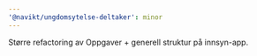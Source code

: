 ```yaml
---
'@navikt/ungdomsytelse-deltaker': minor
---
```


Større refactoring av Oppgaver + generell struktur på innsyn-app.
